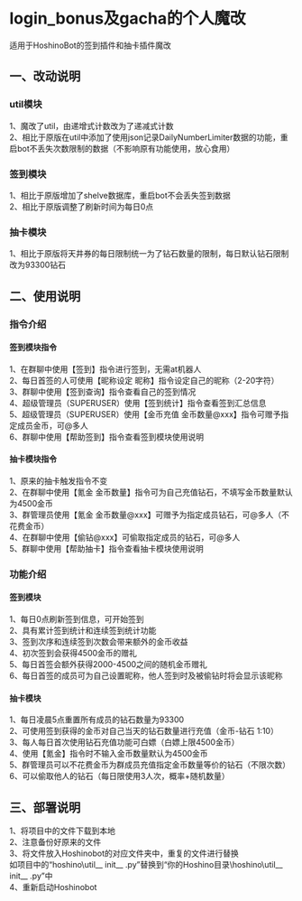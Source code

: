 # login_bonus及gacha的个人魔改

适用于HoshinoBot的签到插件和抽卡插件魔改  

## 一、改动说明

### util模块

1、魔改了util，由递增式计数改为了递减式计数  
2、相比于原版在util中添加了使用json记录DailyNumberLimiter数据的功能，重启bot不丢失次数限制的数据（不影响原有功能使用，放心食用）  

### 签到模块

1、相比于原版增加了shelve数据库，重启bot不会丢失签到数据  
2、相比于原版调整了刷新时间为每日0点  

### 抽卡模块

1、相比于原版将天井券的每日限制统一为了钻石数量的限制，每日默认钻石限制改为93300钻石  

## 二、使用说明

### 指令介绍

#### 签到模块指令

1、在群聊中使用【签到】指令进行签到，无需at机器人  
2、每日首签的人可使用【昵称设定 昵称】指令设定自己的昵称（2-20字符）  
3、群聊中使用【签到查询】指令查看自己的签到情况  
4、超级管理员（SUPERUSER）使用【签到统计】指令查看签到汇总信息  
5、超级管理员（SUPERUSER）使用【金币充值 金币数量@xxx】指令可赠予指定成员金币，可@多人  
6、群聊中使用【帮助签到】指令查看签到模块使用说明  

#### 抽卡模块指令

1、原来的抽卡触发指令不变  
2、在群聊中使用【氪金 金币数量】指令可为自己充值钻石，不填写金币数量默认为4500金币  
3、群管理员使用【氪金 金币数量@xxx】可赠予为指定成员钻石，可@多人（不花费金币）  
4、在群聊中使用【偷钻@xxx】可偷取指定成员的钻石，可@多人  
5、群聊中使用【帮助抽卡】指令查看抽卡模块使用说明  

### 功能介绍

#### 签到模块

1、每日0点刷新签到信息，可开始签到  
2、具有累计签到统计和连续签到统计功能  
3、签到次序和连续签到次数会带来额外的金币收益  
4、初次签到会获得4500金币的赠礼  
5、每日首签会额外获得2000-4500之间的随机金币赠礼  
6、每日首签的成员可为自己设置昵称，他人签到时及被偷钻时将会显示该昵称  

#### 抽卡模块

1、每日凌晨5点重置所有成员的钻石数量为93300  
2、可使用签到获得的金币对自己当天的钻石数量进行充值（金币-钻石 1:10）  
3、每人每日首次使用钻石充值功能可白嫖（白嫖上限4500金币）  
4、使用【氪金】指令时不输入金币数量默认为4500金币  
5、群管理员可以不花费金币为群成员充值指定金币数量等价的钻石（不限次数）  
6、可以偷取他人的钻石（每日限使用3人次，概率+随机数量）  

## 三、部署说明

1、将项目中的文件下载到本地  
2、注意备份好原来的文件  
3、将文件放入Hoshinobot的对应文件夹中，重复的文件进行替换  
如项目中的“hoshino\util\__ init__ .py”替换到“你的Hoshino目录\hoshino\util\__ init__ .py”中  
4、重新启动Hoshinobot  

